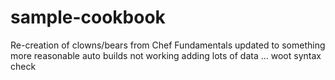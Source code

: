 # sample-cookbook
Re-creation of clowns/bears from Chef Fundamentals
updated to something more reasonable 
auto builds not working 
adding lots of data ...
woot
syntax check
